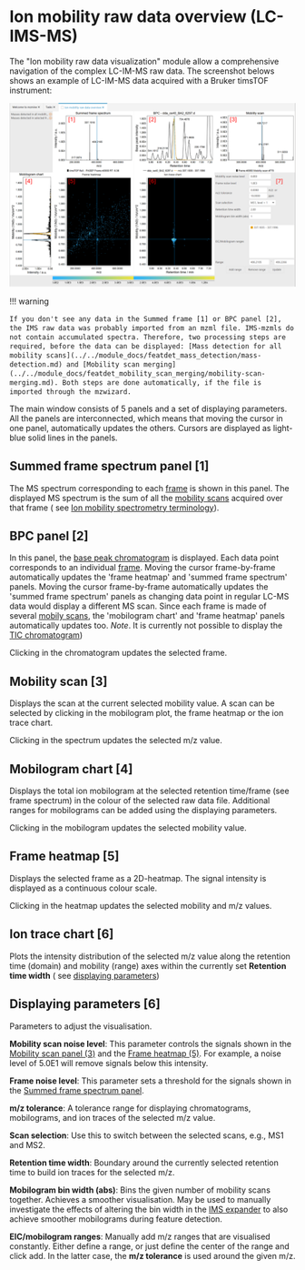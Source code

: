 # Ion mobility raw data overview (LC-IMS-MS)

The "Ion mobility raw data visualization" module allow a comprehensive navigation of the complex
LC-IM-MS raw data. The screenshot belows shows an example of LC-IM-MS data acquired with a Bruker
timsTOF instrument:

![im-data-overview](im-data-overview.png)

!!! warning

    If you don't see any data in the Summed frame [1] or BPC panel [2], the IMS raw data was probably imported from an mzml file. IMS-mzmls do not contain accumulated spectra. Therefore, two processing steps are required, before the data can be displayed: [Mass detection for all mobility scans](../../module_docs/featdet_mass_detection/mass-detection.md) and [Mobility scan merging](../../module_docs/featdet_mobility_scan_merging/mobility-scan-merging.md). Both steps are done automatically, if the file is imported through the mzwizard. 

The main window consists of 5 panels and a set of displaying parameters. All the panels are
interconnected, which means that moving the cursor in one panel, automatically updates the others.
Cursors are displayed as light-blue solid lines in the panels.

## Summed frame spectrum panel [1]

The MS spectrum corresponding to
each [frame](../../terminology/ion-mobility-terminology.md#accumulations-mobility-scans-and-frames)
is shown in this panel. The displayed MS spectrum is the sum of all
the [mobility scans](../../terminology/ion-mobility-terminology.md#accumulations-mobility-scans-and-frames)
acquired over that frame (
see [Ion mobility spectrometry terminology](../../terminology/ion-mobility-terminology.md)).

## BPC panel [2]

In this panel,
the [base peak chromatogram](../../terminology/general-terminology.md#base-peak-chromatogram) is
displayed.
Each data point corresponds to an
individual [frame](../../terminology/ion-mobility-terminology.md#accumulations-mobility-scans-and-frames).
Moving the cursor frame-by-frame automatically updates the 'frame heatmap' and 'summed frame
spectrum' panels.
Moving the cursor frame-by-frame automatically updates the 'summed frame spectrum' panels as
changing data point in regular LC-MS data would display a different MS scan.
Since each frame is made of
several [mobily scans](../../terminology/ion-mobility-terminology.md#accumulations-mobility-scans-and-frames),
the 'mobilogram chart' and 'frame heatmap' panels automatically updates too.
_Note_. It is currently not possible to display
the [TIC chromatogram](../../terminology/general-terminology.md#total-ion-current-chromatogram))

Clicking in the chromatogram updates the selected frame.

## Mobility scan [3]

Displays the scan at the current selected mobility value. A scan can be selected by clicking in the
mobilogram plot, the frame heatmap or the ion trace chart.

Clicking in the spectrum updates the selected m/z value.

## Mobilogram chart [4]

Displays the total ion mobilogram at the selected retention time/frame (see frame spectrum) in the
colour of the selected raw data file.
Additional ranges for mobilograms can be added using the displaying parameters.

Clicking in the mobilogram updates the selected mobility value.

## Frame heatmap [5]

Displays the selected frame as a 2D-heatmap. The signal intensity is displayed as a continuous
colour scale.

Clicking in the heatmap updates the selected mobility and m/z values.

## Ion trace chart [6]

Plots the intensity distribution of the selected m/z value along the retention time (domain) and
mobility (range) axes within the currently set **Retention time width** (
see [displaying parameters](#displaying-parameters-6))

## Displaying parameters [6]

Parameters to adjust the visualisation.

**Mobility scan noise level**: This parameter controls the signals shown in
the [Mobility scan panel (3)](#mobility-scan-3) and the [Frame heatmap (5)](#frame-heatmap-5). For
example, a noise level of 5.0E1 will remove signals below this intensity.

**Frame noise level**: This parameter sets a threshold for the signals shown in the [Summed frame
spectrum panel](#summed-frame-spectrum-panel-1).

**m/z tolerance**: A tolerance range for displaying chromatograms, mobilograms, and ion traces of
the selected m/z value.

**Scan selection**: Use this to switch between the selected scans, e.g., MS1 and MS2.

**Retention time width**:
Boundary around the currently selected retention time to build ion traces for the selected m/z.

**Mobilogram bin width (abs)**:
Bins the given number of mobility scans together. Achieves a smoother visualisation.
May be used to manually investigate the effects of altering the bin width in
the [IMS expander](../../module_docs/featdet_ims_expander/ims-expander.md#override-default-mobility-bin-width-scans)
to also achieve smoother mobilograms during feature detection.

**EIC/mobilogram ranges**:
Manually add m/z ranges that are visualised constantly. Either define a range, or just define the
center of the range and click add. In the latter case, the **m/z tolerance** is used around the
given
m/z.
